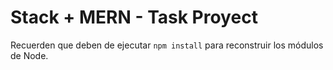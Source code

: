 # Stack + MERN - Task Proyect

Recuerden que deben de ejecutar ```npm install``` para reconstruir los módulos de Node.
